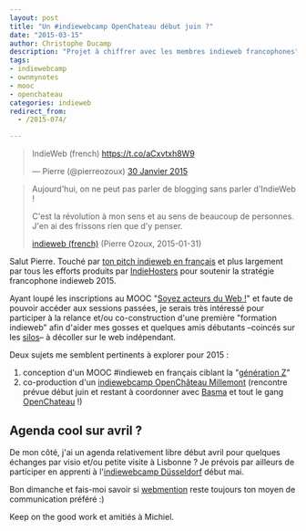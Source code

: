 ```yaml
---
layout: post
title: "Un #indiewebcamp OpenChateau début juin ?"
date: "2015-03-15"
author: Christophe Ducamp
description: "Projet à chiffrer avec les membres indieweb francophones"
tags:
- indiewebcamp
- ownmynotes
- mooc
- openchateau
categories: indieweb
redirect_from:
  - /2015-074/

---
```

<blockquote class="twitter-tweet" lang="fr"><p>IndieWeb (french) <a href="https://t.co/aCxvtxh8W9">https://t.co/aCxvtxh8W9</a></p>&mdash; Pierre (@pierreozoux) <a rel="in-reply-to" href="https://twitter.com/pierreozoux/status/561229864788037632">30 Janvier 2015</a></blockquote>
<script async src="//platform.twitter.com/widgets.js" charset="utf-8"></script>

<blockquote><p>Aujourd'hui, on ne peut pas parler de blogging sans parler d'IndieWeb !</p><p>C'est la révolution à mon sens et au sens de beaucoup de personnes. J'en ai des frissons rien que d'y penser.</p>
<footer class="h-cite">
<a class="u-url p-name" href="https://microblog.pierre-o.fr/2015/indieweb-french">indieweb (french)</a> 
(<span class="microcard p-author h-card">Pierre Ozoux</span>, 
<time class="dt-published">2015-01-31</time>)
</footer>
</blockquote>

Salut Pierre. Touché par [ton pitch indieweb en français](https://microblog.pierre-o.fr/2015/indieweb-french) et plus largement par tous les efforts produits par [IndieHosters](http://indiewebcamp.com/indiehosters) pour soutenir la stratégie francophone indieweb 2015. 

Ayant loupé les inscriptions au MOOC "[Soyez acteurs du Web !](https://www.france-universite-numerique-mooc.fr/courses/MinesTelecom/04005S02/Trimestre_1_2015/about)" et faute de pouvoir accéder aux sessions passées, je serais très intéressé pour participer à la relance et/ou co-construction d'une première "formation indieweb" afin d'aider mes gosses et quelques amis débutants –coincés sur les [silos](http://indiewebcamp.com/silo)– à décoller sur le web indépendant.

Deux sujets me semblent pertinents à explorer pour 2015 : 

1. conception d'un MOOC #indieweb en français ciblant la "[génération Z](http://business.lesechos.fr/directions-ressources-humaines/0204100328491-la-generation-z-expliquee-aux-drh-107448.php)"
2. co-production d'un [indiewebcamp OpenChâteau Millemont](https://indiewebcamp.com/events/2014-12-14-openchateau) (rencontre prévue début juin et restant à coordonner avec [Basma](http://fr.linkedin.com/in/basmatliba) et tout le gang [OpenChateau](http://openchateau.org/) !)

## Agenda cool sur avril ? 

De mon côté, j'ai un agenda relativement libre début avril pour quelques échanges par visio et/ou petite visite à Lisbonne ? Je prévois par ailleurs de participer en apprenti à l'[indiewebcamp Düsseldorf](http://indiewebcamp.com/2015/Germany) début mai. 

Bon dimanche et fais-moi savoir si [webmention](http://indiewebcamp.com/webmention) reste toujours ton moyen de communication préféré :) 

Keep on the good work et amitiés à Michiel. 





